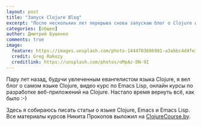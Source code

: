 ```yaml
---
layout: post
title: "Запуск Clojure Blog"
excerpt: "После нескольких лет перерыва снова запускаю блог о Clojure и других технологиях, связанных с Lisp"
categories: [общее]
author: Дмитрий Бушенко
comments: true
image:
  feature: https://images.unsplash.com/photo-1444703686981-a3abbc4d4fe3?crop=entropy&dpr=2&fit=crop&fm=jpg&h=475&ixjsv=2.1.0&ixlib=rb-0.3.5&q=50&w=1250
  credit: Greg Rakozy
  creditlink: https://unsplash.com/photos/oMpAz-DN-9I
---
```


Пару лет назад, будучи увлеченным евангелистом языка Clojure, я вел блог о самом языке Clojure, видео курс по Emacs Lisp, онлайн курсы по разработке веб-приложений на Clojure. Настало время вернуть всё, как было :-)

Здесь я собираюсь писать статьи о языке Clojure, Emacs и Emacs Lisp. Все материалы курсов Никита Прокопов выложил на [ClojureCourse.by](http://clojurecourse.by).
